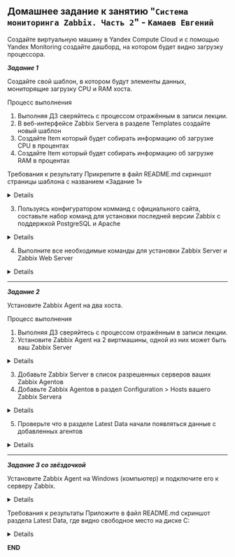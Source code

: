 ## Домашнее задание к занятию "`Система мониторинга Zabbix. Часть 2`" - `Камаев Евгений`

Создайте виртуальную машину в Yandex Compute Cloud и с помощью Yandex Monitoring создайте дашборд, на котором будет видно загрузку процессора.

***Задание 1***

Создайте свой шаблон, в котором будут элементы данных, мониторящие загрузку CPU и RAM хоста.

Процесс выполнения
1. Выполняя ДЗ сверяйтесь с процессом отражённым в записи лекции.
2. В веб-интерфейсе Zabbix Servera в разделе Templates создайте новый шаблон
3. Создайте Item который будет собирать информацию об загрузке CPU в процентах
4. Создайте Item который будет собирать информацию об загрузке RAM в процентах

Требования к результату
 Прикрепите в файл README.md скриншот страницы шаблона с названием «Задание 1»

<details>

![Screnshot](https://github.com/7Evgen7/Netology/blob/main/JPG/8_02-Smon/9_02_1_2.jpg)

</details>

3. Пользуясь конфигуратором комманд с официального сайта, составьте набор команд для установки последней версии Zabbix с поддержкой PostgreSQL и Apache

<details>

![Screnshot](https://github.com/7Evgen7/Netology/blob/main/JPG/8_02-Smon/9_02_1_3.jpg)

</details>

4. Выполните все необходимые команды для установки Zabbix Server и Zabbix Web Server

<details>

![Screnshot](https://github.com/7Evgen7/Netology/blob/main/JPG/8_02-Smon/9_02_1_4.jpg)
![Screnshot](https://github.com/7Evgen7/Netology/blob/main/JPG/8_02-Smon/9_02_1_4_.jpg)
![Screnshot](https://github.com/7Evgen7/Netology/blob/main/JPG/8_02-Smon/9_02_1_4__.jpg)
![Screnshot](https://github.com/7Evgen7/Netology/blob/main/JPG/8_02-Smon/9_02_1_4__1.jpg)
![Screnshot](https://github.com/7Evgen7/Netology/blob/main/JPG/8_02-Smon/9_02_1_4__1_.jpg)
![Screnshot](https://github.com/7Evgen7/Netology/blob/main/JPG/8_02-Smon/9_02_1_4__1__.jpg)
![Screnshot](https://github.com/7Evgen7/Netology/blob/main/JPG/8_02-Smon/9_02_1_4__1___.jpg)
![Screnshot](https://github.com/7Evgen7/Netology/blob/main/JPG/8_02-Smon/9_02_1_4_rezault.jpg)

</details>

---

***Задание 2***

Установите Zabbix Agent на два хоста.

Процесс выполнения

1. Выполняя ДЗ сверяйтесь с процессом отражённым в записи лекции.
2. Установите Zabbix Agent на 2 виртмашины, одной из них может быть ваш Zabbix Server

<details>

![Screnshot](https://github.com/7Evgen7/Netology/blob/main/JPG/8_02-Smon/9_02_2_2.jpg)

</details>

3. Добавьте Zabbix Server в список разрешенных серверов ваших Zabbix Agentов
4. Добавьте Zabbix Agentов в раздел Configuration > Hosts вашего Zabbix Servera

<details>

![Screnshot](https://github.com/7Evgen7/Netology/blob/main/JPG/8_02-Smon/9_02_2_4.jpg)

</details>

5. Проверьте что в разделе Latest Data начали появляться данные с добавленных агентов

<details>

![Screnshot](https://github.com/7Evgen7/Netology/blob/main/JPG/8_02-Smon/9_02_2_5.jpg)
![Screnshot](https://github.com/7Evgen7/Netology/blob/main/JPG/8_02-Smon/9_02_2_5_.jpg)
![Screnshot](https://github.com/7Evgen7/Netology/blob/main/JPG/8_02-Smon/9_02_2_5_1.jpg)
![Screnshot](https://github.com/7Evgen7/Netology/blob/main/JPG/8_02-Smon/9_02_2_5_2.jpg)

</details>

---

***Задание 3 со звёздочкой***

Установите Zabbix Agent на Windows (компьютер) и подключите его к серверу Zabbix.

<details>

![Screnshot](https://github.com/7Evgen7/Netology/blob/main/JPG/8_02-Smon/9_03.jpg)

</details>

Требования к результаты
Приложите в файл README.md скриншот раздела Latest Data, где видно свободное место на диске C:

<details>

![Screnshot](https://github.com/7Evgen7/Netology/blob/main/JPG/8_02-Smon/9_03_1.jpg)

</details>

**END**
